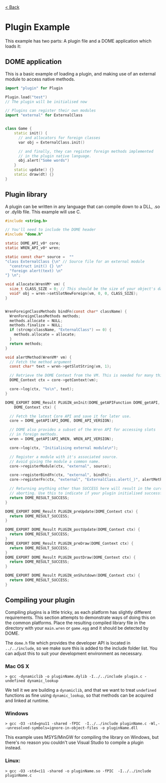 [< Back](.)

Plugin Example
============
This example has two parts: A plugin file and a DOME application which loads it:

## DOME application

This is a basic example of loading a plugin, and making use of an external module
to access native methods.

```c++
import "plugin" for Plugin

Plugin.load("test")
// The plugin will be initialised now

// Plugins can register their own modules
import "external" for ExternalClass


class Game {
    static init() {
      // and allocators for foreign classes
      var obj = ExternalClass.init()

      // and finally, they can register foreign methods implemented
      // in the plugin native language.
      obj.alert("Some words")
    }
    static update() {}
    static draw(dt) {}
}
```


## Plugin library

A plugin can be written in any language that can compile down to a DLL, .so or .dylib file. This example will use C.

```c
#include <string.h>

// You'll need to include the DOME header
#include "dome.h"

static DOME_API_v0* core;
static WREN_API_v0* wren;

static const char* source =  ""
"class ExternalClass {\n" // Source file for an external module
  "construct init() {} \n"
  "foreign alert(text) \n"
"} \n";

void allocate(WrenVM* vm) {
  size_t CLASS_SIZE = 0; // This should be the size of your object's data
  void* obj = wren->setSlotNewForeign(vm, 0, 0, CLASS_SIZE);
}


WrenForeignClassMethods bindFn(const char* className) {
  WrenForeignClassMethods methods;
  methods.allocate = NULL;
  methods.finalize = NULL;
  if (strcmp(className, "ExternalClass") == 0) {
    methods.allocate = allocate;
  }
  return methods;
}

void alertMethod(WrenVM* vm) {
  // Fetch the method argument
  const char* text = wren->getSlotString(vm, 1);

  // Retrieve the DOME Context from the VM. This is needed for many things.
  DOME_Context ctx = core->getContext(vm);

  core->log(ctx, "%s\n", text);
}

DOME_EXPORT DOME_Result PLUGIN_onInit(DOME_getAPIFunction DOME_getAPI,
    DOME_Context ctx) {

  // Fetch the latest Core API and save it for later use.
  core = DOME_getAPI(API_DOME, DOME_API_VERSION);

  // DOME also provides a subset of the Wren API for accessing slots
  // in foreign methods.
  wren = DOME_getAPI(API_WREN, WREN_API_VERSION);

  core->log(ctx, "Initialising external module\n");

  // Register a module with it's associated source.
  // Avoid giving the module a common name.
  core->registerModule(ctx, "external", source);

  core->registerBindFn(ctx, "external", bindFn);
  core->registerFn(ctx, "external", "ExternalClass.alert(_)", alertMethod);

  // Returning anything other than SUCCESS here will result in the current fiber
  // aborting. Use this to indicate if your plugin initialised successfully.
  return DOME_RESULT_SUCCESS;
}

DOME_EXPORT DOME_Result PLUGIN_preUpdate(DOME_Context ctx) {
  return DOME_RESULT_SUCCESS;
}

DOME_EXPORT DOME_Result PLUGIN_postUpdate(DOME_Context ctx) {
  return DOME_RESULT_SUCCESS;
}
DOME_EXPORT DOME_Result PLUGIN_preDraw(DOME_Context ctx) {
  return DOME_RESULT_SUCCESS;
}
DOME_EXPORT DOME_Result PLUGIN_postDraw(DOME_Context ctx) {
  return DOME_RESULT_SUCCESS;
}

DOME_EXPORT DOME_Result PLUGIN_onShutdown(DOME_Context ctx) {
  return DOME_RESULT_SUCCESS;
}
```

## Compiling your plugin

Compiling plugins is a little tricky, as each platform has slightly different requirements. 
This section attempts to demonstrate ways of doing this on the common platforms.
Place the resulting compiled library file in the directory with your `main.wren` or `game.egg` and it should be detected by DOME.

The `dome.h` file which provides the developer API is located in `../../include`, so we make sure this is added to the include folder list. 
You can adjust this to suit your development environment as necessary.

### Mac OS X
```
> gcc -dynamiclib -o pluginName.dylib -I../../include plugin.c -undefined dynamic_lookup
```

We tell it we are building a `dynamiclib`, and that we want to treat `undefined` functions as fine using `dynamic_lookup`, so that methods can be acquired and linked at runtime. 

### Windows
```
> gcc -O3 -std=gnu11 -shared -fPIC  -I../../include pluginName.c -Wl,--unresolved-symbols=ignore-in-object-files -o pluginName.dll
```
This example uses MSYS/MinGW for compiling the library on Windows, but there's no reason you couldn't use Visual Studio to compile a plugin instead. 

### Linux:
```
> gcc -O3 -std=c11 -shared -o pluginName.so -fPIC  -I../../include pluginName.c
```

